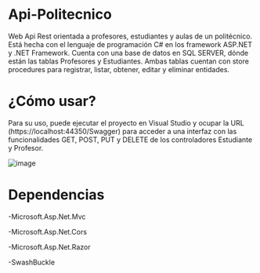# Api-Politecnico
Web Api Rest orientada a profesores, estudiantes y aulas de un politécnico. Está hecha con el lenguaje de programación C# en los framework ASP.NET y .NET Framework.
Cuenta con una base de datos en SQL SERVER, dónde están las tablas Profesores y Estudiantes. Ambas tablas cuentan con store procedures para registrar, listar,
obtener, editar y eliminar entidades.

# ¿Cómo usar?
Para su uso, puede ejecutar el proyecto en Visual Studio y ocupar la URL (https://localhost:44350/Swagger) para acceder a una interfaz con las funcionalidades GET, POST, PUT y DELETE de los controladores Estudiante y Profesor.

![image](https://user-images.githubusercontent.com/103968945/190221340-a5eccfea-163d-4d47-9263-4ec67ed7c02c.png)

# Dependencias
-Microsoft.Asp.Net.Mvc

-Microsoft.Asp.Net.Cors

-Microsoft.Asp.Net.Razor

-SwashBuckle
